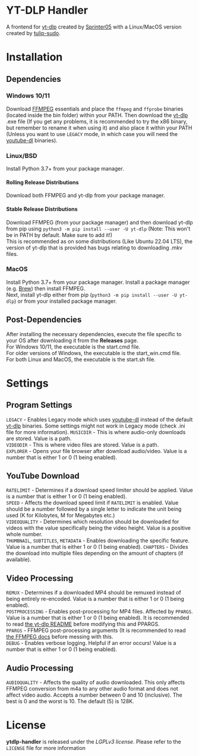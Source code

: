 # YT-DLP Handler
A frontend for [yt-dlp](https://github.com/yt-dlp/yt-dlp) created by [Sprinter05](https://github.com/Sprinter05) with a Linux/MacOS version created by [tulip-sudo](https://github.com/tulip-sudo).
# Installation
## Dependencies
### Windows 10/11
Download [FFMPEG](https://www.gyan.dev/ffmpeg/builds/) essentials and place the `ffmpeg` and `ffprobe` binaries (located inside the bin folder) within your PATH. Then download the [yt-dlp](https://github.com/yt-dlp/yt-dlp/#installation) .exe file (If you get any problems, it is recommended to try the x86 binary, but remember to rename it when using it) and also place it within your PATH (Unless you want to use `LEGACY` mode, in which case you will need the [youtube-dl](https://github.com/ytdl-org/youtube-dl/) binaries).
### Linux/BSD
Install Python 3.7+ from your package manager.
#### Rolling Release Distributions
Download both FFMPEG and yt-dlp from your package manager.
#### Stable Release Distributions
Download FFMPEG (from your package manager) and then download yt-dlp from pip using `python3 -m pip install --user -U yt-dlp` (Note: This won't be in PATH by default. Make sure to add it!) <br>
This is recommended as on some distributions (Like Ubuntu 22.04 LTS), the version of yt-dlp that is provided has bugs relating to downloading .mkv files.
### MacOS
Install Python 3.7+ from your package manager.
Install a package manager (e.g. [Brew](https://brew.sh)) then install FFMPEG. <br>
Next, install yt-dlp either from pip (`python3 -m pip install --user -U yt-dlp`) or from your installed package manager.
## Post-Dependencies
After installing the necessary dependencies, execute the file specific to your OS after downloading it from the **Releases** page. <br>
For Windows 10/11, the executable is the start.cmd file. <br>
For older versions of Windows, the executable is the start_win.cmd file. <br>
For both Linux and MacOS, the executable is the start.sh file.
# Settings
## Program Settings
`LEGACY` - Enables Legacy mode which uses [youtube-dl](https://github.com/ytdl-org/youtube-dl/) instead of the default [yt-dlp](https://github.com/yt-dlp/yt-dlp) binaries. Some settings might not work in Legacy mode (check .ini file for more information).
`MUSICDIR` - This is where audio-only downloads are stored. Value is a path. <br>
`VIDEODIR` - This is where video files are stored. Value is a path. <br>
`EXPLORER` - Opens your file browser after download audio/video. Value is a number that is either 1 or 0 (1 being enabled).<br>
## YouTube Download
`RATELIMIT` - Determines if a download speed limiter should be applied. Value is a number that is either 1 or 0 (1 being enabled).<br>
`SPEED` - Affects the download speed limit if `RATELIMIT` is enabled. Value should be a number followed by a single letter to indicate the unit being used (K for Kilobytes, M for Megabytes etc.)<br>
`VIDEOQUALITY` - Determines which resolution should be downloaded for videos with the value specifically being the video height. Value is a positive whole number.<br>
`THUMBNAIL`, `SUBTITLES`, `METADATA` - Enables downloading the specific feature. Value is a number that is either 1 or 0 (1 being enabled).
`CHAPTERS` - Divides the download into multiple files depending on the amount of chapters (if available).
## Video Processing
`REMUX` - Determines if a downloaded MP4 should be remuxed instead of being entirely re-encoded. Value is a number that is either 1 or 0 (1 being enabled). <br>
`POSTPROCESSING` - Enables post-processing for MP4 files. Affected by `PPARGS`. Value is a number that is either 1 or 0 (1 being enabled). It is recommended to read [the yt-dlp README](https://github.com/yt-dlp/yt-dlp#post-processing-options) before modifying this and PPARGS. <br>
`PPARGS` - FFMPEG post-processing arguments (It is recommended to read [the FFMPEG docs](https://trac.ffmpeg.org/wiki/Encode/) before messing with this.<br>
`DEBUG` - Enables verbose logging. Helpful if an error occurs! Value is a number that is either 1 or 0 (1 being enabled).
## Audio Processing
`AUDIOQUALITY` - Affects the quality of audio downloaded. This only affects FFMPEG conversion from m4a to any other audio format and does not affect video audio. Accepts a number between 0 and 10 (inclusive). The best is 0 and the worst is 10. The default (5) is 128K.<br>
# License
**ytdlp-handler** is released under the _LGPLv3 license_. Please refer to the `LICENSE` file for more information 
